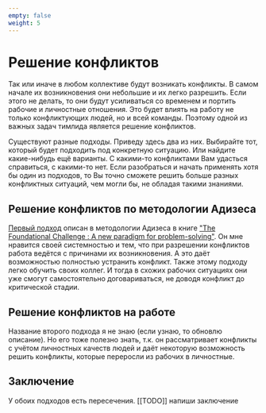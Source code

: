 ```yaml
---
empty: false
weight: 5
---
```

# Решение конфликтов

Так или иначе в любом коллективе будут возникать конфликты. В самом начале их возникновения они небольшие и их легко разрешить. Если этого не делать, то они будут усиливаться со временем и портить рабочие и личностные отношения. Это будет влиять на работу не только конфликтующих людей, но и всей команды. Поэтому одной из важных задач тимлида является решение конфликтов.

Существуют разные подходы. Приведу здесь два из них. Выбирайте тот, который будет подходить под конкретную ситуацию. Или найдите какие-нибудь ещё варианты. С какими-то конфликтами Вам удасться справиться, с какими-то нет. Если разобраться и начать применять хотя бы один из подходов, то Вы точно сможете решить больше разных конфликтных ситуаций, чем могли бы, не обладая такими знаниями.

## Решение конфликтов по методологии Адизеса

[Первый подход](Решение-конфликтов-по-методологии-Адизеса) описан в методологии Адизеса в книге ["The Foundational Challenge : A new paradigm for problem-solving"](https://publications.adizes.com/products/the-foundational-challenge-hard-cover-copy). Он мне нравится своей системностью и тем, что при разрешении конфликтов работа ведётся с причинами их возникновения. А это даёт возможностью полностью устранить конфликт. Также этому подходу легко обучить своих коллег. И тогда в схожих рабочих ситуациях они уже смогут самостоятельно договариваться, не доводя конфликт до критической стадии.

## Решение конфликтов на работе

Название второго подхода я не знаю (если узнаю, то обновлю описание). Но его тоже полезно знать, т.к. он рассматривает конфликты с учётом личностных качеств людей и даёт некоторую возможность решить конфликты, которые переросли из рабочих в личностные.

## Заключение

У обоих подходов есть пересечения. [[TODO]] напиши заключение